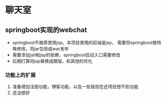 # 聊天室
## springboot实现的webchat
* springboot不推荐使用jsp，本项目使用的前端是jsp，
需要将springboot做特殊修改，将jar包改成war发布
* 需要添加jstl和jsp的依赖，springboot启动入口需要修改
* 后期打算将jsp替换成模版，和其他的优化

### 功能上的扩展
1. 准备增加注册功能，博客功能，以及一些我现在还项目想不到功能
2. 还没想好